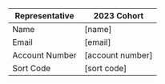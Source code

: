 | Representative | 2023 Cohort |
| ----- | ----- |
| Name | [name] |
| Email | [email] |
| Account Number | [account number] |
| Sort Code | [sort code] |
